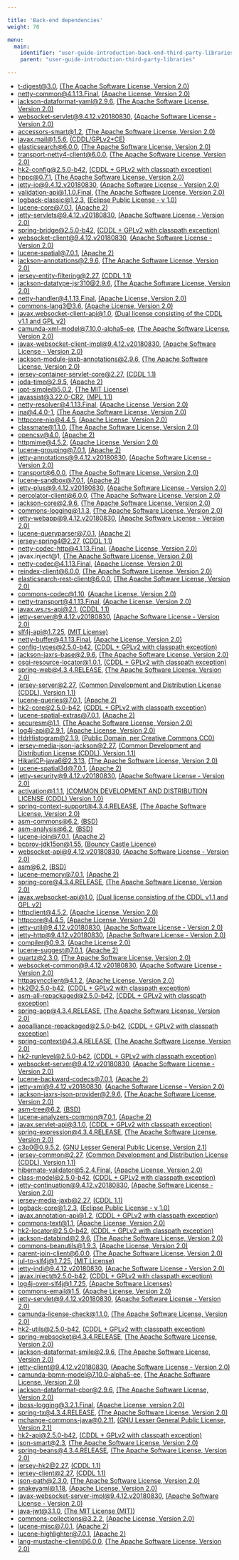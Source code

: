 ```yaml
---

title: 'Back-end dependencies'
weight: 70

menu:
  main:
    identifier: "user-guide-introduction-back-end-third-party-libraries"
    parent: "user-guide-introduction-third-party-libraries"

---
```


* t-digest@3.0, [(The Apache Software License, Version 2.0)](http://www.apache.org/licenses/LICENSE-2.0.txt)
* netty-common@4.1.13.Final, [(Apache License, Version 2.0)](http://www.apache.org/licenses/LICENSE-2.0)
* jackson-dataformat-yaml@2.9.6, [(The Apache Software License, Version 2.0)](http://www.apache.org/licenses/LICENSE-2.0.txt)
* websocket-servlet@9.4.12.v20180830, [(Apache Software License - Version 2.0)](http://www.apache.org/licenses/LICENSE-2.0)
* accessors-smart@1.2, [(The Apache Software License, Version 2.0)](http://www.apache.org/licenses/LICENSE-2.0.txt)
* javax.mail@1.5.6, [(CDDL/GPLv2+CE)](https://glassfish.java.net/public/CDDL+GPL_1_1.html)
* elasticsearch@6.0.0, [(The Apache Software License, Version 2.0)](http://www.apache.org/licenses/LICENSE-2.0.txt)
* transport-netty4-client@6.0.0, [(The Apache Software License, Version 2.0)](http://www.apache.org/licenses/LICENSE-2.0.txt)
* hk2-config@2.5.0-b42, [(CDDL + GPLv2 with classpath exception)](https://glassfish.java.net/nonav/public/CDDL+GPL_1_1.html)
* hppc@0.7.1, [(The Apache Software License, Version 2.0)](http://www.apache.org/licenses/LICENSE-2.0.txt)
* jetty-io@9.4.12.v20180830, [(Apache Software License - Version 2.0)](http://www.apache.org/licenses/LICENSE-2.0)
* validation-api@1.1.0.Final, [(The Apache Software License, Version 2.0)](http://www.apache.org/licenses/LICENSE-2.0.txt)
* logback-classic@1.2.3, [(Eclipse Public License - v 1.0)](http://www.eclipse.org/legal/epl-v10.html)
* lucene-core@7.0.1, [(Apache 2)](http://www.apache.org/licenses/LICENSE-2.0.txt)
* jetty-servlets@9.4.12.v20180830, [(Apache Software License - Version 2.0)](http://www.apache.org/licenses/LICENSE-2.0)
* spring-bridge@2.5.0-b42, [(CDDL + GPLv2 with classpath exception)](https://glassfish.java.net/nonav/public/CDDL+GPL_1_1.html)
* websocket-client@9.4.12.v20180830, [(Apache Software License - Version 2.0)](http://www.apache.org/licenses/LICENSE-2.0)
* lucene-spatial@7.0.1, [(Apache 2)](http://www.apache.org/licenses/LICENSE-2.0.txt)
* jackson-annotations@2.9.6, [(The Apache Software License, Version 2.0)](http://www.apache.org/licenses/LICENSE-2.0.txt)
* jersey-entity-filtering@2.27, [(CDDL 1.1)](https://oss.oracle.com/licenses/CDDL+GPL-1.1)
* jackson-datatype-jsr310@2.9.6, [(The Apache Software License, Version 2.0)](http://www.apache.org/licenses/LICENSE-2.0.txt)
* netty-handler@4.1.13.Final, [(Apache License, Version 2.0)](http://www.apache.org/licenses/LICENSE-2.0)
* commons-lang3@3.6, [(Apache License, Version 2.0)](https://www.apache.org/licenses/LICENSE-2.0.txt)
* javax.websocket-client-api@1.0, [(Dual license consisting of the CDDL v1.1 and GPL v2)](https://glassfish.java.net/public/CDDL+GPL_1_1.html)
* camunda-xml-model@7.10.0-alpha5-ee, [(The Apache Software License, Version 2.0)](http://www.apache.org/licenses/LICENSE-2.0.txt)
* javax-websocket-client-impl@9.4.12.v20180830, [(Apache Software License - Version 2.0)](http://www.apache.org/licenses/LICENSE-2.0)
* jackson-module-jaxb-annotations@2.9.6, [(The Apache Software License, Version 2.0)](http://www.apache.org/licenses/LICENSE-2.0.txt)
* jersey-container-servlet-core@2.27, [(CDDL 1.1)](https://oss.oracle.com/licenses/CDDL+GPL-1.1)
* joda-time@2.9.5, [(Apache 2)](http://www.apache.org/licenses/LICENSE-2.0.txt)
* jopt-simple@5.0.2, [(The MIT License)](http://www.opensource.org/licenses/mit-license.php)
* javassist@3.22.0-CR2, [(MPL 1.1)](http://www.mozilla.org/MPL/MPL-1.1.html)
* netty-resolver@4.1.13.Final, [(Apache License, Version 2.0)](http://www.apache.org/licenses/LICENSE-2.0)
* jna@4.4.0-1, [(The Apache Software License, Version 2.0)](http://www.apache.org/licenses/LICENSE-2.0.txt)
* httpcore-nio@4.4.5, [(Apache License, Version 2.0)](http://www.apache.org/licenses/LICENSE-2.0.txt)
* classmate@1.1.0, [(The Apache Software License, Version 2.0)](http://www.apache.org/licenses/LICENSE-2.0.txt)
* opencsv@4.0, [(Apache 2)](http://www.apache.org/licenses/LICENSE-2.0.txt)
* httpmime@4.5.2, [(Apache License, Version 2.0)](http://www.apache.org/licenses/LICENSE-2.0.txt)
* lucene-grouping@7.0.1, [(Apache 2)](http://www.apache.org/licenses/LICENSE-2.0.txt)
* jetty-annotations@9.4.12.v20180830, [(Apache Software License - Version 2.0)](http://www.apache.org/licenses/LICENSE-2.0)
* transport@6.0.0, [(The Apache Software License, Version 2.0)](http://www.apache.org/licenses/LICENSE-2.0.txt)
* lucene-sandbox@7.0.1, [(Apache 2)](http://www.apache.org/licenses/LICENSE-2.0.txt)
* jetty-plus@9.4.12.v20180830, [(Apache Software License - Version 2.0)](http://www.apache.org/licenses/LICENSE-2.0)
* percolator-client@6.0.0, [(The Apache Software License, Version 2.0)](http://www.apache.org/licenses/LICENSE-2.0.txt)
* jackson-core@2.9.6, [(The Apache Software License, Version 2.0)](http://www.apache.org/licenses/LICENSE-2.0.txt)
* commons-logging@1.1.3, [(The Apache Software License, Version 2.0)](http://www.apache.org/licenses/LICENSE-2.0.txt)
* jetty-webapp@9.4.12.v20180830, [(Apache Software License - Version 2.0)](http://www.apache.org/licenses/LICENSE-2.0)
* lucene-queryparser@7.0.1, [(Apache 2)](http://www.apache.org/licenses/LICENSE-2.0.txt)
* jersey-spring4@2.27, [(CDDL 1.1)](https://oss.oracle.com/licenses/CDDL+GPL-1.1)
* netty-codec-http@4.1.13.Final, [(Apache License, Version 2.0)](http://www.apache.org/licenses/LICENSE-2.0)
* javax.inject@1, [(The Apache Software License, Version 2.0)](http://www.apache.org/licenses/LICENSE-2.0.txt)
* netty-codec@4.1.13.Final, [(Apache License, Version 2.0)](http://www.apache.org/licenses/LICENSE-2.0)
* reindex-client@6.0.0, [(The Apache Software License, Version 2.0)](http://www.apache.org/licenses/LICENSE-2.0.txt)
* elasticsearch-rest-client@6.0.0, [(The Apache Software License, Version 2.0)](http://www.apache.org/licenses/LICENSE-2.0.txt)
* commons-codec@1.10, [(Apache License, Version 2.0)](http://www.apache.org/licenses/LICENSE-2.0.txt)
* netty-transport@4.1.13.Final, [(Apache License, Version 2.0)](http://www.apache.org/licenses/LICENSE-2.0)
* javax.ws.rs-api@2.1, [(CDDL 1.1)](https://oss.oracle.com/licenses/CDDL+GPL-1.1)
* jetty-server@9.4.12.v20180830, [(Apache Software License - Version 2.0)](http://www.apache.org/licenses/LICENSE-2.0)
* slf4j-api@1.7.25, [(MIT License)](http://www.opensource.org/licenses/mit-license.php)
* netty-buffer@4.1.13.Final, [(Apache License, Version 2.0)](http://www.apache.org/licenses/LICENSE-2.0)
* config-types@2.5.0-b42, [(CDDL + GPLv2 with classpath exception)](https://glassfish.java.net/nonav/public/CDDL+GPL_1_1.html)
* jackson-jaxrs-base@2.9.6, [(The Apache Software License, Version 2.0)](http://www.apache.org/licenses/LICENSE-2.0.txt)
* osgi-resource-locator@1.0.1, [(CDDL + GPLv2 with classpath exception)](https://glassfish.dev.java.net/nonav/public/CDDL+GPL.html)
* spring-web@4.3.4.RELEASE, [(The Apache Software License, Version 2.0)](http://www.apache.org/licenses/LICENSE-2.0.txt)
* jersey-server@2.27, [(Common Development and Distribution License (CDDL), Version 1.1)](https://oss.oracle.com/licenses/CDDL-1.1)
* lucene-queries@7.0.1, [(Apache 2)](http://www.apache.org/licenses/LICENSE-2.0.txt)
* hk2-core@2.5.0-b42, [(CDDL + GPLv2 with classpath exception)](https://glassfish.java.net/nonav/public/CDDL+GPL_1_1.html)
* lucene-spatial-extras@7.0.1, [(Apache 2)](http://www.apache.org/licenses/LICENSE-2.0.txt)
* securesm@1.1, [(The Apache Software License, Version 2.0)](http://www.apache.org/licenses/LICENSE-2.0.txt)
* log4j-api@2.9.1, [(Apache License, Version 2.0)](https://www.apache.org/licenses/LICENSE-2.0.txt)
* HdrHistogram@2.1.9, [(Public Domain, per Creative Commons CC0)](http://creativecommons.org/publicdomain/zero/1.0/)
* jersey-media-json-jackson@2.27, [(Common Development and Distribution License (CDDL), Version 1.1)](https://oss.oracle.com/licenses/CDDL-1.1)
* HikariCP-java6@2.3.13, [(The Apache Software License, Version 2.0)](http://www.apache.org/licenses/LICENSE-2.0.txt)
* lucene-spatial3d@7.0.1, [(Apache 2)](http://www.apache.org/licenses/LICENSE-2.0.txt)
* jetty-security@9.4.12.v20180830, [(Apache Software License - Version 2.0)](http://www.apache.org/licenses/LICENSE-2.0)
* activation@1.1.1, [(COMMON DEVELOPMENT AND DISTRIBUTION LICENSE (CDDL) Version 1.0)](https://glassfish.dev.java.net/public/CDDLv1.0.html)
* spring-context-support@4.3.4.RELEASE, [(The Apache Software License, Version 2.0)](http://www.apache.org/licenses/LICENSE-2.0.txt)
* asm-commons@6.2, [(BSD)](http://asm.ow2.org/license.html)
* asm-analysis@6.2, [(BSD)](http://asm.ow2.org/license.html)
* lucene-join@7.0.1, [(Apache 2)](http://www.apache.org/licenses/LICENSE-2.0.txt)
* bcprov-jdk15on@1.55, [(Bouncy Castle Licence)](http://www.bouncycastle.org/licence.html)
* websocket-api@9.4.12.v20180830, [(Apache Software License - Version 2.0)](http://www.apache.org/licenses/LICENSE-2.0)
* asm@6.2, [(BSD)](http://asm.ow2.org/license.html)
* lucene-memory@7.0.1, [(Apache 2)](http://www.apache.org/licenses/LICENSE-2.0.txt)
* spring-core@4.3.4.RELEASE, [(The Apache Software License, Version 2.0)](http://www.apache.org/licenses/LICENSE-2.0.txt)
* javax.websocket-api@1.0, [(Dual license consisting of the CDDL v1.1 and GPL v2)](https://glassfish.java.net/public/CDDL+GPL_1_1.html)
* httpclient@4.5.2, [(Apache License, Version 2.0)](http://www.apache.org/licenses/LICENSE-2.0.txt)
* httpcore@4.4.5, [(Apache License, Version 2.0)](http://www.apache.org/licenses/LICENSE-2.0.txt)
* jetty-util@9.4.12.v20180830, [(Apache Software License - Version 2.0)](http://www.apache.org/licenses/LICENSE-2.0)
* jetty-http@9.4.12.v20180830, [(Apache Software License - Version 2.0)](http://www.apache.org/licenses/LICENSE-2.0)
* compiler@0.9.3, [(Apache License 2.0)](http://www.apache.org/licenses/LICENSE-2.0)
* lucene-suggest@7.0.1, [(Apache 2)](http://www.apache.org/licenses/LICENSE-2.0.txt)
* quartz@2.3.0, [(The Apache Software License, Version 2.0)](http://www.apache.org/licenses/LICENSE-2.0.txt)
* websocket-common@9.4.12.v20180830, [(Apache Software License - Version 2.0)](http://www.apache.org/licenses/LICENSE-2.0)
* httpasyncclient@4.1.2, [(Apache License, Version 2.0)](http://www.apache.org/licenses/LICENSE-2.0.txt)
* hk2@2.5.0-b42, [(CDDL + GPLv2 with classpath exception)](https://glassfish.java.net/nonav/public/CDDL+GPL_1_1.html)
* asm-all-repackaged@2.5.0-b42, [(CDDL + GPLv2 with classpath exception)](https://glassfish.java.net/nonav/public/CDDL+GPL_1_1.html)
* spring-aop@4.3.4.RELEASE, [(The Apache Software License, Version 2.0)](http://www.apache.org/licenses/LICENSE-2.0.txt)
* aopalliance-repackaged@2.5.0-b42, [(CDDL + GPLv2 with classpath exception)](https://glassfish.java.net/nonav/public/CDDL+GPL_1_1.html)
* spring-context@4.3.4.RELEASE, [(The Apache Software License, Version 2.0)](http://www.apache.org/licenses/LICENSE-2.0.txt)
* hk2-runlevel@2.5.0-b42, [(CDDL + GPLv2 with classpath exception)](https://glassfish.java.net/nonav/public/CDDL+GPL_1_1.html)
* websocket-server@9.4.12.v20180830, [(Apache Software License - Version 2.0)](http://www.apache.org/licenses/LICENSE-2.0)
* lucene-backward-codecs@7.0.1, [(Apache 2)](http://www.apache.org/licenses/LICENSE-2.0.txt)
* jetty-xml@9.4.12.v20180830, [(Apache Software License - Version 2.0)](http://www.apache.org/licenses/LICENSE-2.0)
* jackson-jaxrs-json-provider@2.9.6, [(The Apache Software License, Version 2.0)](http://www.apache.org/licenses/LICENSE-2.0.txt)
* asm-tree@6.2, [(BSD)](http://asm.ow2.org/license.html)
* lucene-analyzers-common@7.0.1, [(Apache 2)](http://www.apache.org/licenses/LICENSE-2.0.txt)
* javax.servlet-api@3.1.0, [(CDDL + GPLv2 with classpath exception)](https://glassfish.dev.java.net/nonav/public/CDDL+GPL.html)
* spring-expression@4.3.4.RELEASE, [(The Apache Software License, Version 2.0)](http://www.apache.org/licenses/LICENSE-2.0.txt)
* c3p0@0.9.5.2, [(GNU Lesser General Public License, Version 2.1)](http://www.gnu.org/licenses/lgpl-2.1.html)
* jersey-common@2.27, [(Common Development and Distribution License (CDDL), Version 1.1)](https://oss.oracle.com/licenses/CDDL-1.1)
* hibernate-validator@5.2.4.Final, [(Apache License, Version 2.0)](http://www.apache.org/licenses/LICENSE-2.0.txt)
* class-model@2.5.0-b42, [(CDDL + GPLv2 with classpath exception)](https://glassfish.java.net/nonav/public/CDDL+GPL_1_1.html)
* jetty-continuation@9.4.12.v20180830, [(Apache Software License - Version 2.0)](http://www.apache.org/licenses/LICENSE-2.0)
* jersey-media-jaxb@2.27, [(CDDL 1.1)](https://oss.oracle.com/licenses/CDDL+GPL-1.1)
* logback-core@1.2.3, [(Eclipse Public License - v 1.0)](http://www.eclipse.org/legal/epl-v10.html)
* javax.annotation-api@1.2, [(CDDL + GPLv2 with classpath exception)](https://glassfish.dev.java.net/nonav/public/CDDL+GPL.html)
* commons-text@1.1, [(Apache License, Version 2.0)](https://www.apache.org/licenses/LICENSE-2.0.txt)
* hk2-locator@2.5.0-b42, [(CDDL + GPLv2 with classpath exception)](https://glassfish.java.net/nonav/public/CDDL+GPL_1_1.html)
* jackson-databind@2.9.6, [(The Apache Software License, Version 2.0)](http://www.apache.org/licenses/LICENSE-2.0.txt)
* commons-beanutils@1.9.3, [(Apache License, Version 2.0)](https://www.apache.org/licenses/LICENSE-2.0.txt)
* parent-join-client@6.0.0, [(The Apache Software License, Version 2.0)](http://www.apache.org/licenses/LICENSE-2.0.txt)
* jul-to-slf4j@1.7.25, [(MIT License)](http://www.opensource.org/licenses/mit-license.php)
* jetty-jndi@9.4.12.v20180830, [(Apache Software License - Version 2.0)](http://www.apache.org/licenses/LICENSE-2.0)
* javax.inject@2.5.0-b42, [(CDDL + GPLv2 with classpath exception)](https://glassfish.java.net/nonav/public/CDDL+GPL_1_1.html)
* log4j-over-slf4j@1.7.25, [(Apache Software Licenses)](http://www.apache.org/licenses/LICENSE-2.0.txt)
* commons-email@1.5, [(Apache License, Version 2.0)](http://www.apache.org/licenses/LICENSE-2.0.txt)
* jetty-servlet@9.4.12.v20180830, [(Apache Software License - Version 2.0)](http://www.apache.org/licenses/LICENSE-2.0)
* camunda-license-check@1.1.0, [(The Apache Software License, Version 2.0)](http://www.apache.org/licenses/LICENSE-2.0.txt)
* hk2-utils@2.5.0-b42, [(CDDL + GPLv2 with classpath exception)](https://glassfish.java.net/nonav/public/CDDL+GPL_1_1.html)
* spring-websocket@4.3.4.RELEASE, [(The Apache Software License, Version 2.0)](http://www.apache.org/licenses/LICENSE-2.0.txt)
* jackson-dataformat-smile@2.9.6, [(The Apache Software License, Version 2.0)](http://www.apache.org/licenses/LICENSE-2.0.txt)
* jetty-client@9.4.12.v20180830, [(Apache Software License - Version 2.0)](http://www.apache.org/licenses/LICENSE-2.0)
* camunda-bpmn-model@7.10.0-alpha5-ee, [(The Apache Software License, Version 2.0)](http://www.apache.org/licenses/LICENSE-2.0.txt)
* jackson-dataformat-cbor@2.9.6, [(The Apache Software License, Version 2.0)](http://www.apache.org/licenses/LICENSE-2.0.txt)
* jboss-logging@3.2.1.Final, [(Apache License, version 2.0)](http://www.apache.org/licenses/LICENSE-2.0.txt)
* spring-tx@4.3.4.RELEASE, [(The Apache Software License, Version 2.0)](http://www.apache.org/licenses/LICENSE-2.0.txt)
* mchange-commons-java@0.2.11, [(GNU Lesser General Public License, Version 2.1)](http://www.gnu.org/licenses/lgpl-2.1.html)
* hk2-api@2.5.0-b42, [(CDDL + GPLv2 with classpath exception)](https://glassfish.java.net/nonav/public/CDDL+GPL_1_1.html)
* json-smart@2.3, [(The Apache Software License, Version 2.0)](http://www.apache.org/licenses/LICENSE-2.0.txt)
* spring-beans@4.3.4.RELEASE, [(The Apache Software License, Version 2.0)](http://www.apache.org/licenses/LICENSE-2.0.txt)
* jersey-hk2@2.27, [(CDDL 1.1)](https://oss.oracle.com/licenses/CDDL+GPL-1.1)
* jersey-client@2.27, [(CDDL 1.1)](https://oss.oracle.com/licenses/CDDL+GPL-1.1)
* json-path@2.3.0, [(The Apache Software License, Version 2.0)](http://www.apache.org/licenses/LICENSE-2.0.txt)
* snakeyaml@1.18, [(Apache License, Version 2.0)](http://www.apache.org/licenses/LICENSE-2.0.txt)
* javax-websocket-server-impl@9.4.12.v20180830, [(Apache Software License - Version 2.0)](http://www.apache.org/licenses/LICENSE-2.0)
* java-jwt@3.1.0, [(The MIT License (MIT))](https://raw.githubusercontent.com/auth0/java-jwt/master/LICENSE)
* commons-collections@3.2.2, [(Apache License, Version 2.0)](http://www.apache.org/licenses/LICENSE-2.0.txt)
* lucene-misc@7.0.1, [(Apache 2)](http://www.apache.org/licenses/LICENSE-2.0.txt)
* lucene-highlighter@7.0.1, [(Apache 2)](http://www.apache.org/licenses/LICENSE-2.0.txt)
* lang-mustache-client@6.0.0, [(The Apache Software License, Version 2.0)](http://www.apache.org/licenses/LICENSE-2.0.txt)

